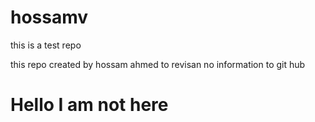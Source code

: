 # hossamv
this is a test repo


this repo created by hossam ahmed to revisan no information to git hub
<h1> Hello  I am not here </h1>
